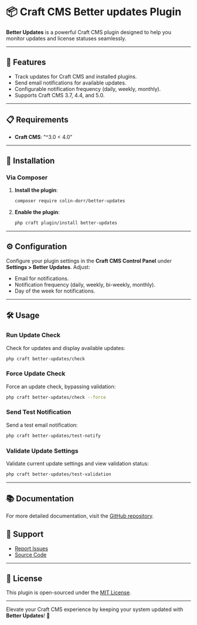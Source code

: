 # 📦 Craft CMS Better updates Plugin

**Better Updates** is a powerful Craft CMS plugin designed to help you monitor updates and license statuses seamlessly.

---

## 🌟 Features
- Track updates for Craft CMS and installed plugins.
- Send email notifications for available updates.
- Configurable notification frequency (daily, weekly, monthly).
- Supports Craft CMS 3.7, 4.4, and 5.0.

---

## 📋 Requirements
- **Craft CMS**: "^3.0 < 4.0"

---

## 🚀 Installation

### Via Composer
1. **Install the plugin**:
    ```bash
    composer require colin-dorr/better-updates
    ```
2. **Enable the plugin**:
    ```bash
    php craft plugin/install better-updates
    ```

---

## ⚙️ Configuration
Configure your plugin settings in the **Craft CMS Control Panel** under **Settings > Better Updates**. Adjust:
- Email for notifications.
- Notification frequency (daily, weekly, bi-weekly, monthly).
- Day of the week for notifications.

---

## 🛠️ Usage

### Run Update Check
Check for updates and display available updates:
```bash
php craft better-updates/check
```

### Force Update Check
Force an update check, bypassing validation:
```bash
php craft better-updates/check --force
```

### Send Test Notification
Send a test email notification:
```bash
php craft better-updates/test-notify
```

### Validate Update Settings
Validate current update settings and view validation status:
```bash
php craft better-updates/test-validation
```

---

## 📚 Documentation
For more detailed documentation, visit the [GitHub repository](https://github.com/ColinDorr/better-updates).

## 🐞 Support
- [Report Issues](https://github.com/ColinDorr/better-updates/issues?state=open)
- [Source Code](https://github.com/ColinDorr/better-updates)

---

## 📜 License
This plugin is open-sourced under the [MIT License](LICENSE).

---

Elevate your Craft CMS experience by keeping your system updated with **Better Updates**! 🚀
